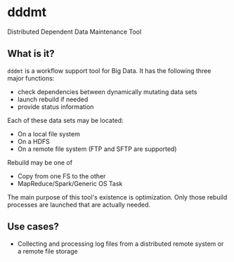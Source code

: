 # dddmt

Distributed Dependent Data Maintenance Tool

## What is it?

`dddmt` is a workflow support tool for Big Data. It has the following three major functions:

* check dependencies between dynamically mutating data sets 
* launch rebuild if needed
* provide status information

Each of these data sets may be located:

* On a local file system
* On a HDFS
* On a remote file system (FTP and SFTP are supported)

Rebuild may be one of

* Copy from one FS to the other
* MapReduce/Spark/Generic OS Task

The main purpose of this tool's existence is optimization. Only those rebuild processes are launched that are actually needed. 

## Use cases? 

* Collecting and processing log files from a distributed remote system or a remote file storage


